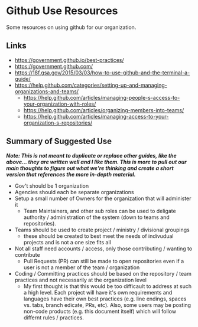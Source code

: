 # Github Use Resources

Some resources on using github for our organization.

## Links

* https://government.github.io/best-practices/
* https://government.github.com/
* https://18f.gsa.gov/2015/03/03/how-to-use-github-and-the-terminal-a-guide/
* https://help.github.com/categories/setting-up-and-managing-organizations-and-teams/
  * https://help.github.com/articles/managing-people-s-access-to-your-organization-with-roles/
  * https://help.github.com/articles/organizing-members-into-teams/
  * https://help.github.com/articles/managing-access-to-your-organization-s-repositories/

## Summary of Suggested Use

***Note: This is not meant to duplicate or replace other guides, like the above... they are written well and I like them. This is more to pull out our main thoughts to figure out what we're thinking and create a short version that references the more in-depth material.***

* Gov't should be 1 organization
* Agencies should each be separate organizations
* Setup a small number of Owners for the organization that will administer it
  * Team Maintainers, and other sub roles can be used to deligate authority / administration of the system (down to teams and repositories).
* Teams should be used to create project / ministry / divisional groupings
  * these should be created to best meet the needs of indivudual projects and is not a one size fits all
* Not all staff need accounts / access, only those contributing / wanting to contribute
  * Pull Requests (PR) can still be made to open repositories even if a user is not a member of the team / organization
* Coding / Committing practices should be based on the repository / team practices and not necessarily at the organization level
  * My first thought is that this would be too difficault to address at such a high level. Each project will have it's own requirements and languages have their own best practices (e.g. line endings, spaces vs. tabs, branch edicate, PRs, etc). Also, some users may be posting non-code products (e.g. this document itself) which will follow differnt rules / practices.
